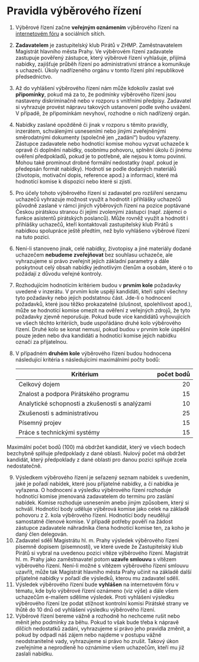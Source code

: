 Pravidla výběrového řízení
==========================

1. Výběrové řízení začne **veřejným oznámením** výběrového řízení na [internetovém fóru](https://forum.pirati.cz/verejna-vyberova-rizeni-f572/) a sociálních sítích.
2. **Zadavatelem** je zastupitelský klub Pirátů v ZHMP. Zaměstnavatelem Magistrát hlavního města Prahy. Ve výběrovém řízení zadavatele zastupuje pověřený zástupce, který výběrové řízení vyhlašuje, přijímá nabídky, zajišťuje průběh řízení po administrativní stránce a komunikuje s uchazeči. Úkoly nadřízeného orgánu v tomto řízení plní republikové předsednictvo.
3. Až do vyhlášení výběrového řízení nám může kdokoliv zaslat své **připomínky**, pokud má za to, že podmínky výběrového řízení jsou nastaveny diskriminačně nebo v rozporu s vnitřními předpisy. Zadavatel si vyhrazuje provést nápravu takových ustanovení podle svého uvážení. V případě, že připomínkám nevyhoví, rozhodne o nich nadřízený orgán.
4. Nabídky zaslané opožděně či jinak v rozporu s těmito pravidly, inzerátem, schválenými usneseními nebo jinými zveřejněnými směrodatnými dokumenty (společně jen „zadání“) budou vyřazeny. Zástupce zadavatele nebo hodnotící komise mohou vyzvat uchazeče k opravě či doplnění nabídky, osobnímu pohovoru, splnění úkolu či jinému ověření předpokladů, pokud je to potřebné, ale nejsou k tomu povinni. Mohou také prominout drobné formální nedostatky (např. pokud je předepsán formát nabídky). Hodnotí se podle dodaných materiálů (životopis, motivační dopis, reference apod.) a informací, které má hodnotící komise k dispozici nebo které si zjistí.
5. Pro účely tohoto výběrového řízení si zadavatel pro rozšíření senzamu uchazečů vyhrazuje možnost využít a hodnotit i přihlášky uchazečů původně zaslané v rámci jiných výběrových řízení na pozice poptávané Českou pirátskou stranou či jejími zvolenými zástupci (např. zájemci o funkce asistentů pirátských poslanců). Může rovněž využít a hodnotit i přihlášky uchazečů, kteří kontaktovali zastupitelský klub Pirátů s nabídkou spolupráce ještě předtím, než bylo vyhlášeno výběrové řízení na tuto pozici.
6. Není-li stanoveno jinak, celé nabídky, životopisy a jiné materiály dodané uchazečem **nebudeme zveřejňovat** bez souhlasu uchazeče, ale vyhrazujeme si právo zveřejnit jejich základní parametry a dále poskytnout celý obsah nabídky jednotlivým členům a osobám, které o to požádají z důvodu veřejné kontroly.
7. Rozhodujícím hodnotícím kritériem budou v **prvním kole** požadavky uvedené v inzerátu. V prvním kole uspějí kandidáti, kteří splní všechny tyto požadavky nebo jejich podstatnou část. Jde-li o hodnocení požadavků, které jsou těžko prokazatelné (slušnost, spolehlivost apod.), může se hodnotící komise omezit na ověření z veřejných zdrojů, že tyto požadavky zjevně neporušuje. Pokud bude více kandidátů vyhovujících ve všech těchto kritériích, bude uspořádáno druhé kolo výběrového řízení. Druhé kolo se konat nemusí, pokud budou v prvním kole úspěšní pouze jeden nebo dva kandidáti a hodnotící komise jejich nabídku označí za přijatelnou.
8. V případném **druhém kole** výběrového řízení budou hodnocena následující kritéria s následujícími maximálními počty bodů:  

   Kritérium | počet bodů
   --------- | ---------:
   Celkový dojem | 20
   Znalost a podpora Pirátského programu | 15
   Analytické schopnosti a zkušenosti s analýzami | 10
   Zkušenosti s administrativou | 25
   Písemný projev | 15
   Práce s technickými systémy  | 15

Maximální počet bodů (100) má obdržet kandidát, který ve všech bodech bezchybně splňuje předpoklady z dané oblasti. Nulový počet má obdržet kandidát, který předpoklady z dané oblasti pro danou pozici splňuje zcela nedostatečně. 

9. Výsledkem výběrového řízení je seřazený seznam nabídek s uvedením, jaké je pořadí nabídek, které jsou přijatelné nabídky, a čí nabídka je vyřazena. O hodnocení a výsledku výběrového řízení rozhoduje hodnotící komise jmenovaná zadavatelem do termínu pro zaslání nabídek. Komise rozhoduje usnesením anebo jiným způsobem, který si schválí. Hodnotící body uděluje výběrová komise jako celek na základě pohovoru z 2. kola výběrového řízení. Hodnotící body neudělují samostatně členové komise. V případě potřeby pověří na žádost zástupce zadavatele náhradníka člena hodnotící komise ten, za koho je daný člen delegován.
10. Zadavatel sdělí Magistrátu hl. m. Prahy výsledek výběrového řízení písemně dopisem (písemností), ve které uvede že Zastupitelský klub Pirátů si vybral na uvedenou pozici vítěze výběrového řízení. Magistrát hl. m. Prahy jako zaměstnavatel potom **uzavře smlouvu** s vítězem výběrového řízení. Není-li možné s vítězem výběrového řízení smlouvu uzavřít, může tak Magistrát hlavního města Prahy učinit na základě další přijatelné nabídky v pořadí dle výsledků, kterou mu zadavatel sdělí.
10. Výsledek výběrového řízení bude **vyhlášen** na internetovém fóru v tématu, kde bylo výběrové řízení oznámeno (viz výše) a dále všem uchazečům e-mailem sdělíme výsledek. Proti vyhlášení výsledku výběrového řízení lze podat stížnost kontrolní komisi Pirátské strany ve lhůtě do 10 dnů od vyhlášení výsledku výběrového řízení.
12. Výběrové řízení bereme vážně a rozhodně ho nechceme rušit nebo měnit jeho podmínky za běhu. Pokud to však bude třeba k nápravě dílčích nedostatků zadání, vyhrazujeme si právo jeho pravidla změnit, a pokud by odpadl náš zájem nebo najdeme v postupu vážné neodstranitelné vady, vyhrazujeme si právo ho zrušit. Takový úkon zveřejníme a neprodleně ho oznámíme všem uchazečům, kteří mu již zaslali nabídku.
